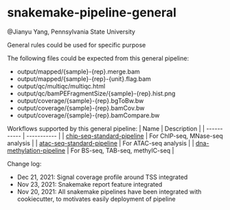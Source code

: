 # snakemake-pipeline-general

@Jianyu Yang, Pennsylvania State University

General rules could be used for specific purpose

The following files could be expected from this general pipeline:
- output/mapped/{sample}-{rep}.merge.bam
- output/mapped/{sample}-{rep}-{unit}.flag.bam
- output/qc/multiqc/multiqc.html
- output/qc/bamPEFragmentSize/{sample}-{rep}.hist.png
- output/coverage/{sample}-{rep}.bgToBw.bw
- output/coverage/{sample}-{rep}.bamCov.bw
- output/coverage/{sample}-{rep}.bamCompare.bw

Workflows supported by this general pipeline:
| Name      | Description |
| ----------- | ----------- |
| [chip-seq-standard-pipeline](https://github.com/yztxwd/chip-seq-standard-pipeline) | For ChIP-seq, MNase-seq analysis |
| [atac-seq-standard-pipeline](https://github.com/yztxwd/atac-seq-standard-pipeline) | For ATAC-seq analysis |
| [dna-methylation-pipeline](https://github.com/yztxwd/dna-methylation-pipeline) | For BS-seq, TAB-seq, methylC-seq |

Change log:
- Dec 21, 2021: Signal coverage profile around TSS integrated
- Nov 23, 2021: Snakemake report feature integrated 
- Nov 20, 2021: All snakemake pipelines have been integrated with cookiecutter, to motivates easily deployment of pipeline
